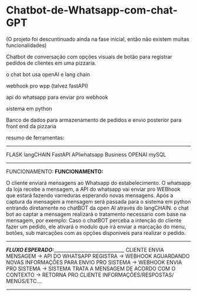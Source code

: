 # Chatbot-de-Whatsapp-com-chat-GPT
(O projeto foi descuntinuado ainda na fase inicial, então não existem muitas funcionalidades)



Chatbot de conversação com opções visuais de botão para registrar pedidos de clientes em uma pizzaria.

o chat bot usa openAI e lang chain

webhook pro wpp (talvez fastAPI)

api do whatsapp para enviar pro webhook

sistema em python

Banco de dados para armazenamento de pedidos e envio posterior para front end da pizzaria

resumo de ferramentas:
____________________

FLASK
langCHAIN
FastAPI
APIwhatsapp Business
OPENAI
mySQL
_____________________

FUNCIONAMENTO:
______________________________________________FUNCIONAMENTO:______________________________________________

O cliente enviará mensagens ao Whatsapp do estabelecimento. O whatsapp da loja recebe a mensagem,
a API do whatsapp vai enviar pro WEBhook que estará fazendo varreduras esperando novas mensagens.
Após a captura da mensagem a mensagem será passada para o sistema em python entrando diretamente
no chatBOT da open AI através do langCHAIN. o chat bot ao captar a mensagem realizará o tratamento
necessario com base na mensagem, por exemplo: Caso o chatBOT perceba a intenção do cliente fazer
um pedido, ele ativará o modulo que irá enviar a marcação do menu, botões, sub marcações com as opções
disponiveis para realizar o pedido.
_________________________________________________________________________________________________________


_____________________________________________FLUXO ESPERADO:___________________________________________________________________________
CLIENTE ENVIA MENSAGEM -> API DO WHATSAPP REGISTRA -> WEBHOOK AGUARDANDO NOVAS INFORMAÇÕES PARA ENVIO PRO SISTEMA ->
WEBHOOK ENVIA PRO SISTEMA -> SISTEMA TRATA A MENSAGEM DE ACORDO COM O CONTEXTO -> RETORNA PRO CLIENTE INFORMAÇÕES/RESPOSTAS/
MENÚS/ETC....
___________________________________________________________________________________________________________________________

